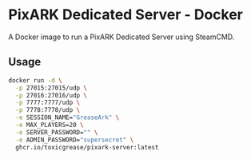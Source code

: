 # PixARK Dedicated Server - Docker

A Docker image to run a PixARK Dedicated Server using SteamCMD.

## Usage

```bash
docker run -d \
  -p 27015:27015/udp \
  -p 27016:27016/udp \
  -p 7777:7777/udp \
  -p 7778:7778/udp \
  -e SESSION_NAME="GreaseArk" \
  -e MAX_PLAYERS=20 \
  -e SERVER_PASSWORD="" \
  -e ADMIN_PASSWORD="supersecret" \
  ghcr.io/toxicgrease/pixark-server:latest

